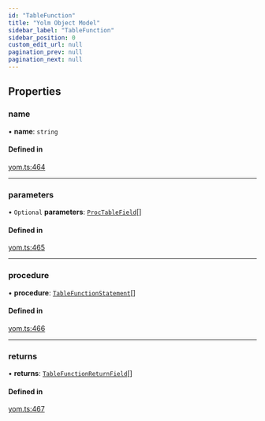 ```yaml
---
id: "TableFunction"
title: "Yolm Object Model"
sidebar_label: "TableFunction"
sidebar_position: 0
custom_edit_url: null
pagination_prev: null
pagination_next: null
---
```


## Properties

### name

• **name**: `string`

#### Defined in

[yom.ts:464](https://github.com/yolmio/boost/blob/964b449/src/yom.ts#L464)

___

### parameters

• `Optional` **parameters**: [`ProcTableField`](ProcTableField.md)[]

#### Defined in

[yom.ts:465](https://github.com/yolmio/boost/blob/964b449/src/yom.ts#L465)

___

### procedure

• **procedure**: [`TableFunctionStatement`](../modules.md#tablefunctionstatement)[]

#### Defined in

[yom.ts:466](https://github.com/yolmio/boost/blob/964b449/src/yom.ts#L466)

___

### returns

• **returns**: [`TableFunctionReturnField`](TableFunctionReturnField.md)[]

#### Defined in

[yom.ts:467](https://github.com/yolmio/boost/blob/964b449/src/yom.ts#L467)

